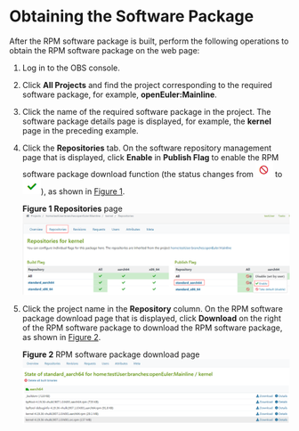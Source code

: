 # Obtaining the Software Package<a name="EN-US_TOPIC_0229243683"></a>

After the RPM software package is built, perform the following operations to obtain the RPM software package on the web page:

1.  Log in to the OBS console.
2.  Click  **All Projects**  and find the project corresponding to the required software package, for example,  **openEuler:Mainline**.
3.  Click the name of the required software package in the project. The software package details page is displayed, for example, the  **kernel**  page in the preceding example.

1.  Click the  **Repositories**  tab. On the software repository management page that is displayed, click  **Enable**  in  **Publish Flag**  to enable the RPM software package download function \(the status changes from  ![](figures/en-us_image_0229243704.png)  to  ![](figures/en-us_image_0229243702.png)\), as shown in  [Figure 1](#fig17480830144217).

    **Figure  1** **Repositories**  page<a name="fig17480830144217"></a>  
    ![](figures/repositories-page.png "repositories-page")

2.  Click the project name in the  **Repository**  column. On the RPM software package download page that is displayed, click  **Download**  on the right of the RPM software package to download the RPM software package, as shown in  [Figure 2](#fig12152145615438).

    **Figure  2**  RPM software package download page<a name="fig12152145615438"></a>  
    ![](figures/rpm-software-package-download-page.png "rpm-software-package-download-page")


